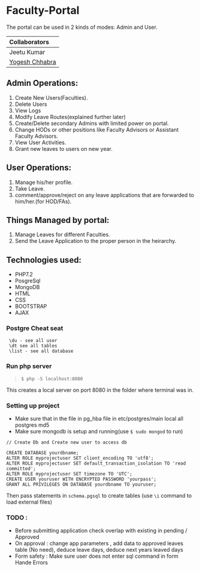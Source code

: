 # Faculty-Portal

The portal can be used in 2 kinds of modes: Admin and User.

| Collaborators |
| :--- |
|Jeetu Kumar|
| [Yogesh Chhabra](https://github.com/yogeshchhabra99) |


## Admin Operations:
1. Create New Users(Faculties).
2. Delete Users
3. View Logs
4. Modify Leave Routes(explained further later)
5. Create/Delete secondary Admins with limited power on portal.
6. Change HODs or other positions like Faculty Advisors or Assistant Faculty Advisors.
7. View User Activities.
8. Grant new leaves to users on new year.

## User Operations:
1. Manage his/her profile.
2. Take Leave.
3. comment/approve/reject on any leave applications that are forwarded to him/her.(for HOD/FAs).

## Things Managed by portal:
1. Manage Leaves for different Faculties.
2. Send the Leave Application to the proper person in the heirarchy.

## Technologies used:
* PHP7.2
* PosgreSql
* MongoDB
* HTML 
* CSS
* BOOTSTRAP
* AJAX

### Postgre Cheat seat
```)
 \du - see all user
 \dt see all tables
 \list - see all database 
```
### Run php server
>`$ php -S localhost:8080`

This creates a local server on port 8080 in the folder where terminal was in.


### Setting up project

* Make sure  that in the file in pg_hba file in etc/postgres/main 
  local   all             postgres                                md5    
* Make sure mongodb is setup and running(use `$ sudo mongod` to run)


```
// Create Db and Create new user to access db

CREATE DATABASE yourdbname;   
ALTER ROLE myprojectuser SET client_encoding TO 'utf8';  
ALTER ROLE myprojectuser SET default_transaction_isolation TO 'read committed';  
ALTER ROLE myprojectuser SET timezone TO 'UTC';  
CREATE USER youruser WITH ENCRYPTED PASSWORD 'yourpass'; 
GRANT ALL PRIVILEGES ON DATABASE yourdbname TO youruser;  
```
Then pass statements in `schema.pgsql` to create tables (use `\i` command to load external files) 


### TODO : 
* Before submitting application check overlap with existing in pending / Approved
* On approval : change app parameters , add data to approved leaves table (No need), deduce leave days, deduce next years leaved days 
* Form safety : Make sure user does not enter sql command in form 
Hande Errors




